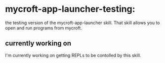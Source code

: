 # mycroft-app-launcher-testing:
the testing version of the mycroft-app-launcher skill. That skill allows you to open
and run programs from mycroft.

## currently working on
I'm currently working on getting REPLs to be contolled by this skill.